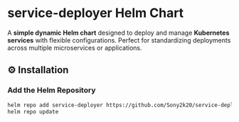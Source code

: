# service-deployer Helm Chart

A **simple dynamic Helm chart** designed to deploy and manage **Kubernetes services** with flexible configurations. Perfect for standardizing deployments across multiple microservices or applications.


## ⚙️ Installation

### Add the Helm Repository
```bash
helm repo add service-deployer https://github.com/Sony2k20/service-deployer-helm
helm repo update